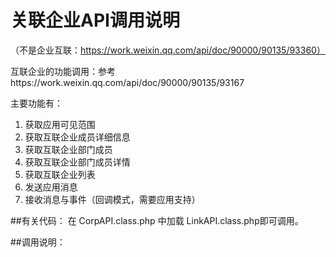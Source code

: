 # 关联企业API调用说明
（不是企业互联：https://work.weixin.qq.com/api/doc/90000/90135/93360）

互联企业的功能调用：参考https://work.weixin.qq.com/api/doc/90000/90135/93167

主要功能有：
1. 获取应用可见范围
1. 获取互联企业成员详细信息
1. 获取互联企业部门成员
1. 获取互联企业部门成员详情
1. 获取互联企业列表
1. 发送应用消息
1. 接收消息与事件（回调模式，需要应用支持）

##有关代码：
在 CorpAPI.class.php 中加载 LinkAPI.class.php即可调用。

##调用说明：
